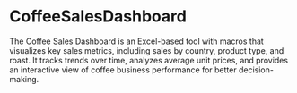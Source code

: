 # CoffeeSalesDashboard
The Coffee Sales Dashboard is an Excel-based tool with macros that visualizes key sales metrics, including sales by country, product type, and roast. It tracks trends over time, analyzes average unit prices, and provides an interactive view of coffee business performance for better decision-making.
